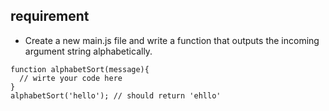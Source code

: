 ## requirement 
    
- Create a new main.js file and write a function that outputs the incoming argument string alphabetically.

```
function alphabetSort(message){
  // wirte your code here
}
alphabetSort('hello'); // should return 'ehllo'
```